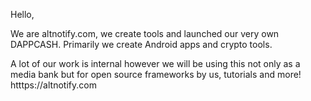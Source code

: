 Hello,

We are altnotify.com, we create tools and launched our very own DAPPCASH.
Primarily we create Android apps and crypto tools. 

A lot of our work is internal however we will be using this not only as a media bank but for open source frameworks by us, tutorials and more!
htttps://altnotify.com

